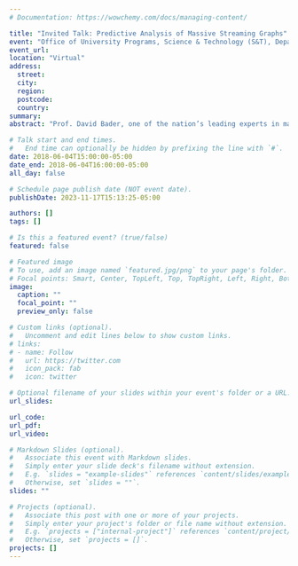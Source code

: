 ```yaml
---
# Documentation: https://wowchemy.com/docs/managing-content/

title: "Invited Talk: Predictive Analysis of Massive Streaming Graphs"
event: "Office of University Programs, Science & Technology (S&T), Department of Homeland Security (DHS)"
event_url:
location: "Virtual"
address:
  street:
  city:
  region:
  postcode:
  country:
summary:
abstract: "Prof. David Bader, one of the nation’s leading experts in massive-scale graph analytics, presents a case study on predictive analytics on a homeland security knowledge graph that connects disparate data from multiple sources such as spreadsheets and relational databases. Graphs are a natural representation for connecting information in real-world challenges such as understanding financial transactions in digital currencies, finding new communities in social networks, increasing power grid resiliency, and protecting us from cyberattack. Bader will discuss his Spatio-Temporal Interaction Networks and Graphs (STING) initiative that supports new methods for finding interesting patterns and features in these critical knowledge graphs."

# Talk start and end times.
#   End time can optionally be hidden by prefixing the line with `#`.
date: 2018-06-04T15:00:00-05:00
date_end: 2018-06-04T16:00:00-05:00
all_day: false

# Schedule page publish date (NOT event date).
publishDate: 2023-11-17T15:13:25-05:00

authors: []
tags: []

# Is this a featured event? (true/false)
featured: false

# Featured image
# To use, add an image named `featured.jpg/png` to your page's folder. 
# Focal points: Smart, Center, TopLeft, Top, TopRight, Left, Right, BottomLeft, Bottom, BottomRight.
image:
  caption: ""
  focal_point: ""
  preview_only: false

# Custom links (optional).
#   Uncomment and edit lines below to show custom links.
# links:
# - name: Follow
#   url: https://twitter.com
#   icon_pack: fab
#   icon: twitter

# Optional filename of your slides within your event's folder or a URL.
url_slides:

url_code:
url_pdf:
url_video:

# Markdown Slides (optional).
#   Associate this event with Markdown slides.
#   Simply enter your slide deck's filename without extension.
#   E.g. `slides = "example-slides"` references `content/slides/example-slides.md`.
#   Otherwise, set `slides = ""`.
slides: ""

# Projects (optional).
#   Associate this post with one or more of your projects.
#   Simply enter your project's folder or file name without extension.
#   E.g. `projects = ["internal-project"]` references `content/project/deep-learning/index.md`.
#   Otherwise, set `projects = []`.
projects: []
---
```

